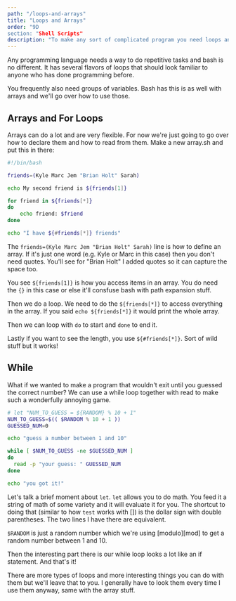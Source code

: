 ```yaml
---
path: "/loops-and-arrays"
title: "Loops and Arrays"
order: "9D
section: "Shell Scripts"
description: "To make any sort of complicated program you need loops and arrays. In this section Brian teaches the syntax for making arrays and looping over them."
---
```


Any programming language needs a way to do repetitive tasks and bash is no different. It has several flavors of loops that should look familiar to anyone who has done programming before.

You frequently also need groups of variables. Bash has this is as well with arrays and we'll go over how to use those.

## Arrays and For Loops

Arrays can do a lot and are very flexible. For now we're just going to go over how to declare them and how to read from them. Make a new array.sh and put this in there:

```bash
#!/bin/bash

friends=(Kyle Marc Jem "Brian Holt" Sarah)

echo My second friend is ${friends[1]}

for friend in ${friends[*]}
do
    echo friend: $friend
done

echo "I have ${#friends[*]} friends"
```

The `friends=(Kyle Marc Jem "Brian Holt" Sarah)` line is how to define an array. If it's just one word (e.g. Kyle or Marc in this case) then you don't need quotes. You'll see for "Brian Holt" I added quotes so it can capture the space too.

You see `${friends[1]}` is how you access items in an array. You do need the `{}` in this case or else it'll consfuse bash with path expansion stuff.

Then we do a loop. We need to do the `${friends[*]}` to access everything in the array. If you said `echo ${friends[*]}` it would print the whole array.

Then we can loop with `do` to start and `done` to end it.

Lastly if you want to see the length, you use `${#friends[*]}`. Sort of wild stuff but it works!

## While

What if we wanted to make a program that wouldn't exit until you guessed the correct number? We can use a while loop together with read to make such a wonderfully annoying game.

```bash
# let "NUM_TO_GUESS = ${RANDOM} % 10 + 1"
NUM_TO_GUESS=$(( $RANDOM % 10 + 1 ))
GUESSED_NUM=0

echo "guess a number between 1 and 10"

while [ $NUM_TO_GUESS -ne $GUESSED_NUM ]
do
  read -p "your guess: " GUESSED_NUM
done

echo "you got it!"
```

Let's talk a brief moment about `let`. `let` allows you to do math. You feed it a string of math of some variety and it will evaluate it for you. The shortcut to doing that (similar to how `test` works with []) is the dollar sign with double parentheses. The two lines I have there are equivalent.

`$RANDOM` is just a random number which we're using [modulo][mod] to get a random number between 1 and 10.

Then the interesting part there is our while loop looks a lot like an if statement. And that's it!

There are more types of loops and more interesting things you can do with them but we'll leave that to you. I generally have to look them every time I use them anyway, same with the array stuff.
